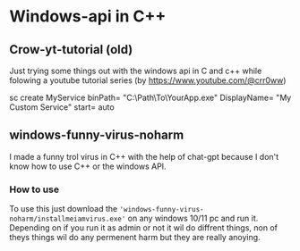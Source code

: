 # Windows-api in C++

## Crow-yt-tutorial (old)
Just trying some things out with the windows api in C and c++ while folowing a youtube tutorial series (by https://www.youtube.com/@crr0ww)


sc create MyService binPath= "C:\Path\To\YourApp.exe" DisplayName= "My Custom Service" start= auto

## windows-funny-virus-noharm

I made a funny trol virus in C++ with the help of chat-gpt because I don't know how to use C++ or the windows API.

### How to use
To use this just download the `'windows-funny-virus-noharm/installmeiamvirus.exe'` on any windows 10/11 pc and run it. Depending on if you run it as admin or not it wil do diffrent things, non of theys things wil do any permenent harm but they are really anoying.